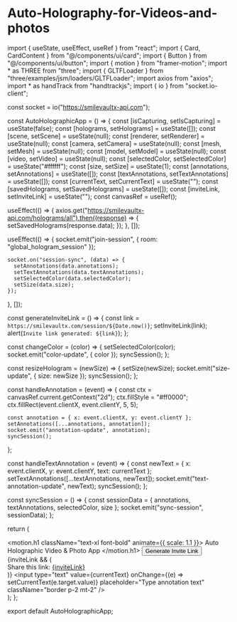# Auto-Holography-for-Videos-and-photos
import { useState, useEffect, useRef } from "react";
import { Card, CardContent } from "@/components/ui/card";
import { Button } from "@/components/ui/button";
import { motion } from "framer-motion";
import * as THREE from "three";
import { GLTFLoader } from "three/examples/jsm/loaders/GLTFLoader";
import axios from "axios";
import * as handTrack from "handtrackjs";
import { io } from "socket.io-client";

const socket = io("https://smilevaultx-api.com");

const AutoHolographicApp = () => {
  const [isCapturing, setIsCapturing] = useState(false);
  const [holograms, setHolograms] = useState([]);
  const [scene, setScene] = useState(null);
  const [renderer, setRenderer] = useState(null);
  const [camera, setCamera] = useState(null);
  const [mesh, setMesh] = useState(null);
  const [model, setModel] = useState(null);
  const [video, setVideo] = useState(null);
  const [selectedColor, setSelectedColor] = useState("#ffffff");
  const [size, setSize] = useState(1);
  const [annotations, setAnnotations] = useState([]);
  const [textAnnotations, setTextAnnotations] = useState([]);
  const [currentText, setCurrentText] = useState("");
  const [savedHolograms, setSavedHolograms] = useState([]);
  const [inviteLink, setInviteLink] = useState("");
  const canvasRef = useRef();

  useEffect(() => {
    axios.get("https://smilevaultx-api.com/holograms/all").then((response) => {
      setSavedHolograms(response.data);
    });
  }, []);

  useEffect(() => {
    socket.emit("join-session", { room: "global_hologram_session" });

    socket.on("session-sync", (data) => {
      setAnnotations(data.annotations);
      setTextAnnotations(data.textAnnotations);
      setSelectedColor(data.selectedColor);
      setSize(data.size);
    });
  }, []);

  const generateInviteLink = () => {
    const link = `https://smilevaultx.com/session/${Date.now()}`;
    setInviteLink(link);
    alert(`Invite link generated: ${link}`);
  };

  const changeColor = (color) => {
    setSelectedColor(color);
    socket.emit("color-update", { color });
    syncSession();
  };

  const resizeHologram = (newSize) => {
    setSize(newSize);
    socket.emit("size-update", { size: newSize });
    syncSession();
  };

  const handleAnnotation = (event) => {
    const ctx = canvasRef.current.getContext("2d");
    ctx.fillStyle = "#ff0000";
    ctx.fillRect(event.clientX, event.clientY, 5, 5);

    const annotation = { x: event.clientX, y: event.clientY };
    setAnnotations([...annotations, annotation]);
    socket.emit("annotation-update", annotation);
    syncSession();
  };

  const handleTextAnnotation = (event) => {
    const newText = { x: event.clientX, y: event.clientY, text: currentText };
    setTextAnnotations([...textAnnotations, newText]);
    socket.emit("text-annotation-update", newText);
    syncSession();
  };

  const syncSession = () => {
    const sessionData = {
      annotations,
      textAnnotations,
      selectedColor,
      size
    };
    socket.emit("sync-session", sessionData);
  };

  return (
    <div className="p-4 grid gap-4">
      <Card className="p-4">
        <CardContent className="grid gap-2">
          <motion.h1 className="text-xl font-bold" animate={{ scale: 1.1 }}>
            Auto Holographic Video & Photo App
          </motion.h1>
          <Button onClick={generateInviteLink} className="mt-2">Generate Invite Link</Button>
          {inviteLink && (
            <div className="mt-2 border p-2">
              Share this link: <a href={inviteLink} target="_blank" rel="noopener noreferrer">{inviteLink}</a>
            </div>
          )}
          <input
            type="text"
            value={currentText}
            onChange={(e) => setCurrentText(e.target.value)}
            placeholder="Type annotation text"
            className="border p-2 mt-2"
          />
          <canvas
            ref={canvasRef}
            onClick={handleTextAnnotation}
            width={window.innerWidth}
            height={window.innerHeight}
            className="border mt-4"
          />
        </CardContent>
      </Card>
    </div>
  );
};

export default AutoHolographicApp;
